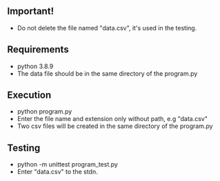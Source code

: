 ## Important!

- Do not delete the file named "data.csv", it's used in the testing.

## Requirements

- python 3.8.9
- The data file should be in the same directory of the program.py

## Execution

- python program.py
- Enter the file name and extension only without path, e.g "data.csv"
- Two csv files will be created in the same directory of the program.py

## Testing

- python -m unittest program_test.py
- Enter "data.csv" to the stdn.
